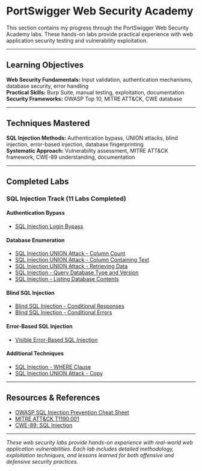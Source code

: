 # PortSwigger Web Security Academy

This section contains my progress through the PortSwigger Web Security Academy labs. These hands-on labs provide practical experience with web application security testing and vulnerability exploitation.

---

## Learning Objectives

**Web Security Fundamentals:** Input validation, authentication mechanisms, database security, error handling  
**Practical Skills:** Burp Suite, manual testing, exploitation, documentation  
**Security Frameworks:** OWASP Top 10, MITRE ATT&CK, CWE database

---

## Techniques Mastered

**SQL Injection Methods:** Authentication bypass, UNION attacks, blind injection, error-based injection, database fingerprinting  
**Systematic Approach:** Vulnerability assessment, MITRE ATT&CK framework, CWE-89 understanding, documentation

---

## Completed Labs

### **SQL Injection Track** (11 Labs Completed)

#### **Authentication Bypass**
- [SQL Injection Login Bypass](SQL-injection/02-sqli-login-bypass.md)

#### **Database Enumeration**
- [SQL Injection UNION Attack - Column Count](SQL-injection/03-sqli-union-column-count.md)
- [SQL Injection UNION Attack - Column Containing Text](SQL-injection/04-sqli-union-column-containing-text.md)
- [SQL Injection UNION Attack - Retrieving Data](SQL-injection/06-sqli-union-attack.md)
- [SQL Injection - Query Database Type and Version](SQL-injection/07-sqli-query-database-type-version.md)
- [SQL Injection - Listing Database Contents](SQL-injection/08-sqli-list-contents.md)

#### **Blind SQL Injection**
- [Blind SQL Injection - Conditional Responses](SQL-injection/09-blind-sqli-conditional-responses.md)
- [Blind SQL Injection - Conditional Errors](SQL-injection/10-blind-sqli-conditional-error.md)

#### **Error-Based SQL Injection**
- [Visible Error-Based SQL Injection](SQL-injection/11-visible-error-based-sqli.md)

#### **Additional Techniques**
- [SQL Injection - WHERE Clause](SQL-injection/01-sqli-where-clause.md)
- [SQL Injection UNION Attack - Copy](SQL-injection/05-sqli-union-attack%20copy.md)

---

## Resources & References

- [OWASP SQL Injection Prevention Cheat Sheet](https://cheatsheetseries.owasp.org/cheatsheets/SQL_Injection_Prevention_Cheat_Sheet.html)
- [MITRE ATT&CK T1190.001](https://attack.mitre.org/techniques/T1190/001/)
- [CWE-89: SQL Injection](https://cwe.mitre.org/data/definitions/89.html)

---

*These web security labs provide hands-on experience with real-world web application vulnerabilities. Each lab includes detailed methodology, exploitation techniques, and lessons learned for both offensive and defensive security practices.*

